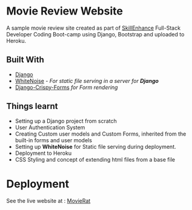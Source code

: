 # Movie Review Website
  A sample movie review site created as part of  [SkillEnhance](https://skillenhance.me/) Full-Stack Developer Coding Boot-camp
  using Django, Bootstrap and uploaded to Heroku. 
  
 
## Built With
* [Django](https://www.djangoproject.com/)
* [WhiteNoise](http://whitenoise.evans.io/en/stable/#) - *For static file serving in a server for **Django***
* [Django-Crispy-Forms](https://django-crispy-forms.readthedocs.io/en/latest/#) *for Form rendering*

## Things learnt
* Setting up a Django project from scratch
* User Authentication System
* Creating Custom user models and Custom Forms, inherited from the built-in forms and user models
* Setting up __WhiteNoise__ for Static file serving during deployment.
* Deployment to Heroku
* CSS Styling and concept of extending html files from a base file
# Deployment
See the live website at : [MovieRat](https://guarded-oasis-07148.herokuapp.com/)

